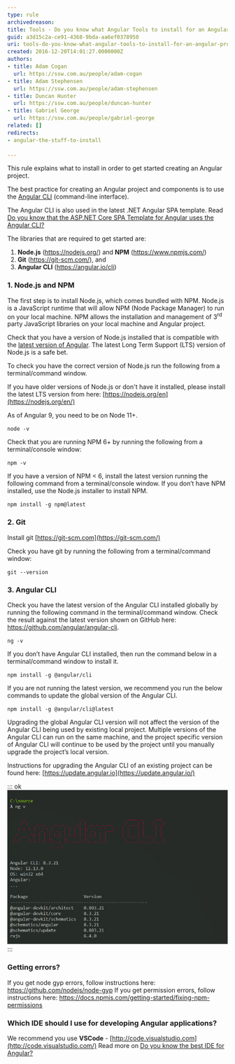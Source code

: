 ```yaml
---
type: rule
archivedreason: 
title: Tools - Do you know what Angular Tools to install for an Angular project?
guid: a3d15c2a-ce91-4368-9bda-aa6ef0378950
uri: tools-do-you-know-what-angular-tools-to-install-for-an-angular-project
created: 2016-12-20T14:01:27.0000000Z
authors:
- title: Adam Cogan
  url: https://ssw.com.au/people/adam-cogan
- title: Adam Stephensen
  url: https://ssw.com.au/people/adam-stephensen
- title: Duncan Hunter
  url: https://ssw.com.au/people/duncan-hunter
- title: Gabriel George
  url: https://ssw.com.au/people/gabriel-george
related: []
redirects:
- angular-the-stuff-to-install

---
```


This rule explains what to install in order to get started creating an Angular project.

The best practice for creating an Angular project and components is to use the [Angular CLI](https://angular.io/cli) (command-line interface).

The Angular CLI is also used in the latest .NET Angular SPA template. 
Read [Do you know that the ASP.NET Core SPA Template for Angular uses the Angular CLI?](/_layouts/15/FIXUPREDIRECT.ASPX?WebId=3dfc0e07-e23a-4cbb-aac2-e778b71166a2&TermSetId=07da3ddf-0924-4cd2-a6d4-a4809ae20160&TermId=f208f385-9644-42d0-899f-4472c48d6f66)

The libraries that are required to get started are:

1. **Node.js** (https://nodejs.org/) and  **NPM** (https://www.npmjs.com/)
2. **Git** (https://git-scm.com/), and
3. **Angular CLI** (https://angular.io/cli)


<!--endintro-->

### 1. Node.js and NPM

The first step is to install Node.js, which comes bundled with NPM.  Node.js is a JavaScript runtime that will allow NPM (Node Package Manager) to run on your local machine. NPM allows the installation and management of 3<sup>rd</sup> party JavaScript libraries on your local machine and Angular project.

Check that you have a version of Node.js installed that is compatible with the [latest version of Angular](https://angular.io/guide/quickstart%22%20%5cl%20%22nodejs). The latest Long Term Support (LTS) version of Node.js is a safe bet.

To check you have the correct version of Node.js run the following from a terminal/command window.

If you have older versions of Node.js or don't have it installed, please install the latest LTS version from here: [https://nodejs.org/en](https://nodejs.org/en/)

As of Angular 9, you need to be on Node 11+.



```
node -v
```




Check that you are running NPM 6+ by running the following from a terminal/console window:



```
npm -v
```



If you have a version of NPM &lt; 6, install the latest version running the following command from a terminal/console window. If you don’t have NPM installed, use the Node.js installer to install NPM.



```
npm install -g npm@latest
```



### 2. Git 


Install git [https://git-scm.com](https://git-scm.com/)

Check you have git by running the following from a terminal/command window:



```
git --version
```



### 3. Angular CLI
Check you have the latest version of the Angular CLI installed globally by running the following command in the terminal/command window.  Check the result against the latest version shown on GitHub here: https://github.com/angular/angular-cli.


```
ng -v
```



If you don’t have Angular CLI installed, then run the command below in a terminal/command window to install it.



```
npm install -g @angular/cli
```



If you are not running the latest version, we recommend you run the below commands to update the global version of the Angular CLI.



```
npm install -g @angular/cli@latest
```



Upgrading the global Angular CLI version will not affect the version of the Angular CLI being used by existing local project.  Multiple versions of the Angular CLI can run on the same machine, and the project specific version of Angular CLI will continue to be used by the project until you manually upgrade the project’s local version.

Instructions for upgrading the Angular CLI of an existing project can be found here: [https://update.angular.io](https://update.angular.io/)


::: ok  
![Figure: Running “ng v” (or any other ng command) in the command-line of an older Angular CLI project will give you a warning that the global version is greater than the local version (see yellow text in the screenshot)](angular-cli-8.3.2x.png)  
:::

### Getting errors?




If you get node gyp errors, follow instructions here: https://github.com/nodejs/node-gyp
If you get permission errors, follow instructions here: https://docs.npmjs.com/getting-started/fixing-npm-permissions



### Which IDE should I use for developing Angular applications?

We recommend you use  **VSCode** - [http://code.visualstudio.com](http://code.visualstudio.com/)
Read more on [Do you know the best IDE for Angular?](/how-to-get-your-machine-setup)
